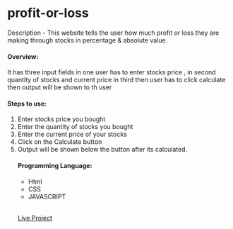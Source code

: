 <h1>profit-or-loss</h1>

Description - 
This website tells the user how much profit or loss they are making through stocks in percentage & absolute value.

<h4> Overview: </h4>
It has three input fields in one user has to enter stocks price , in second quantity of stocks and current price in third 
then user has to click calculate then output will be shown to th user

<h4> Steps to use: </h4>
<ol>
  <li> Enter stocks price you bought </li>
 <li> Enter the quantity of stocks you bought </li>
<li> Enter the current price of your stocks </li>
<li> Click on the Calculate button </li>
<li> Output will be shown below the button after its calculated. </li>

<h4> Programming Language: </h4>
<ul>
<li>Html</li>
<li>CSS</li>
<li>JAVASCRIPT</li>
</ul>
  
  <br>
  
  [Live Project](https://profitlossmark14.netlify.app/)    
